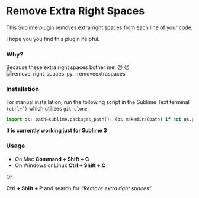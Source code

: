 # Remove Extra Right Spaces

This Sublime plugin removes extra right spaces from each line of your code.

I hope you you find this plugin helpful.

### Why?
Because these extra right spaces bother me! :angry: :stuck_out_tongue_winking_eye:
![remove_right_spaces_py__removeextraspaces](https://cloud.githubusercontent.com/assets/99601/3143481/7c11ffec-e9fc-11e3-8f5d-c48262f6f9cc.png)


### Installation

For manual installation, run the following script in the Sublime Text terminal ```(ctrl+`)``` which utilizes ```git clone```.

```python
import os; path=sublime.packages_path(); (os.makedirs(path) if not os.path.exists(path) else None); window.run_command('exec', {'cmd': ['git', 'clone', 'https://github.com/pererinha/RemoveExtraRightSpaces', 'RemoveExtraRightSpaces'], 'working_dir': path})
```

**It is currently working just for Sublime 3**

### Usage
* On Mac **Command + Shift + C** 
* On Windows or Linux **Ctrl + Shift + C**

Or 

**Ctrl + Shift + P** and search for *“Remove extra right spaces”*


